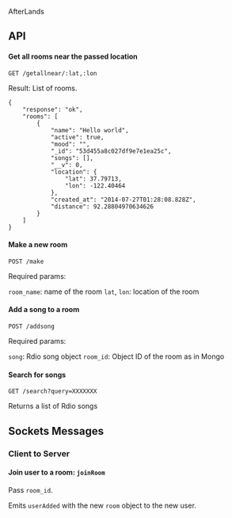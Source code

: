 AfterLands

## API

#### Get all rooms near the passed location

`GET /getallnear/:lat,:lon`

Result: List of rooms.

    {
        "response": "ok",
        "rooms": [
            {
                "name": "Hello world",
                "active": true,
                "mood": "",
                "_id": "53d455a8c027df9e7e1ea25c",
                "songs": [],
                "__v": 0,
                "location": {
                    "lat": 37.79713,
                    "lon": -122.40464
                },
                "created_at": "2014-07-27T01:28:08.828Z",
                "distance": 92.28804970634626
            }
        ]
    }

#### Make a new room

`POST /make`

Required params:

`room_name`: name of the room
`lat`, `lon`: location of the room

#### Add a song to a room

`POST /addsong`

Required params:

`song`: Rdio song object
`room_id`: Object ID of the room as in Mongo

#### Search for songs

`GET /search?query=XXXXXXX`

Returns a list of Rdio songs

## Sockets Messages

### Client to Server

#### Join user to a room: `joinRoom`

Pass `room_id`.

Emits `userAdded` with the new `room` object to the new user.
